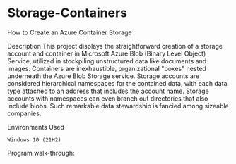 # Storage-Containers
How to Create an Azure Container Storage

Description
This project displays the straightforward creation of a storage account and container in Microsoft Azure Blob (Binary Level Object) Service, utilized in stockpiling unstructured data like documents and images. Containers are inexhaustible, organizational "boxes" nested underneath the Azure Blob Storage service. Storage accounts are considered hierarchical namespaces for the contained data, with each data type attached to an address that includes the account name. Storage accounts with namespaces can even branch out directories that also include blobs. Such remarkable data stewardship is fancied among sizeable companies. 

Environments Used

    Windows 10 (21H2)

Program walk-through:
